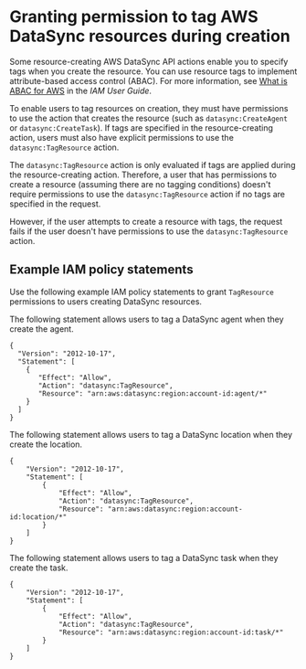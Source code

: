 # Granting permission to tag AWS DataSync resources during creation<a name="supported-iam-actions-tagging"></a>

Some resource\-creating AWS DataSync API actions enable you to specify tags when you create the resource\. You can use resource tags to implement attribute\-based access control \(ABAC\)\. For more information, see  [ What is ABAC for AWS](https://docs.aws.amazon.com/IAM/latest/UserGuide/introduction_attribute-based-access-control.html) in the *IAM User Guide*\.

To enable users to tag resources on creation, they must have permissions to use the action that creates the resource \(such as `datasync:CreateAgent` or `datasync:CreateTask`\)\. If tags are specified in the resource\-creating action, users must also have explicit permissions to use the `datasync:TagResource` action\.

The `datasync:TagResource` action is only evaluated if tags are applied during the resource\-creating action\. Therefore, a user that has permissions to create a resource \(assuming there are no tagging conditions\) doesn't require permissions to use the `datasync:TagResource` action if no tags are specified in the request\.

However, if the user attempts to create a resource with tags, the request fails if the user doesn't have permissions to use the `datasync:TagResource` action\.

## Example IAM policy statements<a name="supported-iam-actions-tagging-examples"></a>

Use the following example IAM policy statements to grant `TagResource` permissions to users creating DataSync resources\.

The following statement allows users to tag a DataSync agent when they create the agent\.

```
{
  "Version": "2012-10-17",
  "Statement": [
    {
       "Effect": "Allow",
       "Action": "datasync:TagResource",
       "Resource": "arn:aws:datasync:region:account-id:agent/*"
    }
  ]
}
```

The following statement allows users to tag a DataSync location when they create the location\.

```
{
    "Version": "2012-10-17",
    "Statement": [
        {
            "Effect": "Allow",
            "Action": "datasync:TagResource",
            "Resource": "arn:aws:datasync:region:account-id:location/*"
        }
    ]
}
```

The following statement allows users to tag a DataSync task when they create the task\.

```
{
    "Version": "2012-10-17",
    "Statement": [
        {
            "Effect": "Allow",
            "Action": "datasync:TagResource",
            "Resource": "arn:aws:datasync:region:account-id:task/*"
        }
    ]
}
```